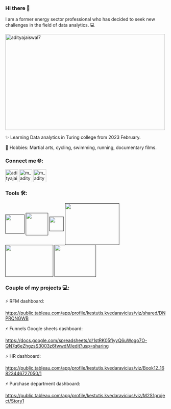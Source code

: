 ### Hi there 👋
I am a former energy sector professional who has decided to seek new challenges in the field of data analytics. 💻

<a href="https://media3.giphy.com/media/v1.Y2lkPTc5MGI3NjExZTY4eTF3aGcyNHhwcmFrNng5ampuazF3ZnByNnZpam1tZXNtZjR5dSZlcD12MV9pbnRlcm5hbF9naWZfYnlfaWQmY3Q9Zw/sOzHwf1DF8h96A5tXU/giphy.gif" target="blank"><img align="center" src="https://media3.giphy.com/media/v1.Y2lkPTc5MGI3NjExZTY4eTF3aGcyNHhwcmFrNng5ampuazF3ZnByNnZpam1tZXNtZjR5dSZlcD12MV9pbnRlcm5hbF9naWZfYnlfaWQmY3Q9Zw/sOzHwf1DF8h96A5tXU/giphy.gif" alt="adityajaiswal7" height="300" width="500" /></a> 

✨ Learning Data analytics in Turing college from 2023 February. 

💓 Hobbies: Martial arts, cycling, swimming, running, documentary films.

<h3 align="left">Connect me 🌐:</h3>
<p align="left">
<a href="https://www.linkedin.com/in/k%C4%99stutis-kvedaravi%C4%8Dius/" target="blank"><img align="center" src="https://icon-library.com/images/linkedin-app-icon/linkedin-app-icon-24.jpg" alt="adityajaiswal7" height="40" width="40" /></a>     
<a href="https://www.facebook.com/kestas.kvedaravicius/" target="blank"><img align="center" src="https://icon-library.com/images/facebook-icon-32-x-32/facebook-icon-32-x-32-4.jpg" alt="m_aditya_jaiswal" height="40" width="40" /></a>
<a href="mailto:kvedaravicius.kestutis@gmail.com" target="blank"><img align="center" src="https://icon-library.com/images/gmail-icon-svg/gmail-icon-svg-27.jpg" alt="m_aditya_jaiswal" height="40" width="40" /></a>

<h3 align="left">Tools 🛠:</h3>
<p align="left">
<a href="" target="blank"><img align="center" src="https://icon-library.com/images/sql-icon/sql-icon-5.jpg" height="60" width="60" /></a>  
<a href="" target="blank"><img align="center" src="https://www.westonschools.org/wp-content/uploads/2017/06/google-sheets-icon-300x284.jpg" height="70" width="70" /></a>  
<a href="" target="blank"><img align="center" src="https://static-00.iconduck.com/assets.00/ms-excel-icon-512x506-kad3cmyu.png" height="45" width="45" /></a>  
<a href="" target="blank"><img align="center" src="https://logowik.com/content/uploads/images/google-bigquery6102.jpg" height="130" width="170" /></a>      
<a href="" target="blank"><img align="center" src="https://logos-world.net/wp-content/uploads/2021/10/Tableau-Logo.png" height="100" width="150" /></a>       
<a href="" target="blank"><img align="center" src="https://www.svgrepo.com/show/303251/mysql-logo.svg" height="100" width="130" /></a>    
  
### Couple of my projects 💻:

⚡ RFM dashboard:

https://public.tableau.com/app/profile/kestutis.kvedaravicius/viz/shared/DNPRQNGWB

⚡ Funnels Google sheets dashboard:

https://docs.google.com/spreadsheets/d/1stRK05flyyQ6uWogo7O-QN7q6eZhgzsS3003z6fwwdM/edit?usp=sharing

⚡ HR dashboard:

https://public.tableau.com/app/profile/kestutis.kvedaravicius/viz/Book12_16823446727050/1

⚡ Purchase department dashboard:

https://public.tableau.com/app/profile/kestutis.kvedaravicius/viz/M2S1project/Story1
